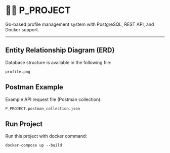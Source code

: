 # 🧑‍💼 P_PROJECT

Go-based profile management system with PostgreSQL, REST API, and Docker support.

---

## Entity Relationship Diagram (ERD)

Database structure is available in the following file:

	profile.png

## Postman Example

Example API request file (Postman collection):

	P_PROJECT.postman_collection.json

 ## Run Project

Run this project with docker command:

	docker-compose up --build
